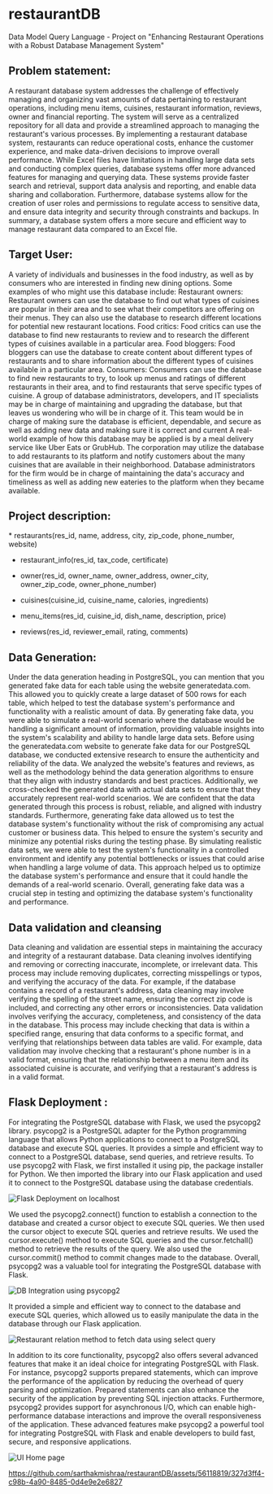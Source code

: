 # restaurantDB
Data Model Query Language - Project  on "Enhancing Restaurant Operations with a Robust Database Management System"

<h2>Problem statement:</h2>
A restaurant database system addresses the challenge of effectively managing and organizing vast amounts of data
pertaining to restaurant operations, including menu items, cuisines, restaurant information, reviews, owner and financial
reporting. The system will serve as a centralized repository for all data and provide a streamlined approach to managing the
restaurant's various processes.
By implementing a restaurant database system, restaurants can reduce operational costs, enhance the customer experience, and make data-driven decisions to improve overall performance.
While Excel files have limitations in handling large data sets and conducting complex queries, database systems offer more advanced features for managing and querying data. These systems provide faster search and retrieval, support data analysis and reporting, and enable data sharing and collaboration. Furthermore, database systems allow for the creation of user roles and permissions to regulate access to sensitive data, and ensure data integrity and security through constraints and backups. In summary, a database system offers a more secure and efficient way to manage restaurant data compared to an Excel file.

<h2>Target User:</h2>
A variety of individuals and businesses in the food industry, as well as by consumers who are interested in finding
new dining options. Some examples of who might use this database include: Restaurant owners: Restaurant owners can use the database to find out what types of cuisines are popular in their area and to
see what their competitors are offering on their menus. They can also use the database to research different locations for potential new restaurant locations.
Food critics: Food critics can use the database to find new restaurants to review and to research the different types of cuisines available in a particular area.
Food bloggers: Food bloggers can use the database to create content about different types of restaurants and to share
information about the different types of cuisines available in a particular area.
Consumers: Consumers can use the database to find new restaurants to try, to look up menus and ratings of different restaurants in their area, and to find restaurants that serve
specific types of cuisine.
A group of database administrators, developers, and IT specialists may be in charge of maintaining and upgrading the database, but that leaves us wondering who will be in charge of it. This team would be in charge of making sure the database is efficient, dependable, and secure as well as adding new data and making sure it is correct and current A real-world example of how this database may be applied is by a meal delivery service like Uber Eats or GrubHub. The corporation may utilize the database to add restaurants to its platform and notify customers about the many cuisines that are available in their neighborhood.
Database administrators for the firm would be in charge of maintaining the data's accuracy and timeliness as well as adding new eateries to the platform when they became available.

<h2>Project description:</h2>
* restaurants(res_id, name, address, city, zip_code,
phone_number, website)

* restaurant_info(res_id, tax_code, certificate)

* owner(res_id, owner_name, owner_address,
owner_city, owner_zip_code, owner_phone_number)

* cuisines(cuisine_id, cuisine_name, calories,
ingredients)

* menu_items(res_id, cuisine_id, dish_name,
description, price)

* reviews(res_id, reviewer_email, rating, comments)

<h2>Data Generation:</h2>
Under the data generation heading in PostgreSQL, you can mention that you generated fake data for each table using the website generatedata.com. This allowed you to quickly create a large dataset of 500 rows for each table, which helped to test the database system's performance and functionality with a realistic amount of data. By generating fake data, you were able to simulate a real-world scenario where the database would be handling a significant amount of information, providing valuable insights into the system's scalability and ability to handle large data sets.
Before using the generatedata.com website to generate fake data for our PostgreSQL database, we conducted extensive research to ensure the authenticity and reliability of the data. We analyzed the website's features and reviews, as well as the methodology behind the data generation algorithms to ensure that they align with industry standards and best practices. Additionally, we cross-checked the generated data with actual data sets to ensure that they accurately represent real-world scenarios. We are confident that the data generated through
this process is robust, reliable, and aligned with industry standards.
Furthermore, generating fake data allowed us to test the database system's functionality without the risk of compromising any actual customer or business data. This helped to ensure the system's security and minimize any potential risks during the testing phase. By simulating realistic data sets, we were able to test the system's functionality in a controlled environment and identify any potential bottlenecks or issues that could arise when handling a large volume of data. This approach helped us to optimize the database system's performance and ensure that it could handle the demands of a real-world scenario. Overall, generating fake data was a crucial step in testing and optimizing the database system's functionality and performance.

<h2>Data validation and cleansing</h2>
Data cleaning and validation are essential steps in maintaining the accuracy and integrity of a restaurant database. Data cleaning involves identifying and removing or correcting inaccurate, incomplete, or irrelevant data. This process may include removing duplicates, correcting misspellings or typos, and verifying the accuracy of the data. For example, if the
database contains a record of a restaurant's address, data cleaning may involve verifying the spelling of the street name, ensuring the correct zip code is included, and correcting any
other errors or inconsistencies.
Data validation involves verifying the accuracy, completeness, and consistency of the data in the database. This process may include checking that data is within a specified range, ensuring that data conforms to a specific format, and verifying that relationships between data tables are valid. For example, data validation may involve checking that a restaurant's phone number is in a valid format, ensuring that the relationship between a menu item and its associated cuisine is accurate, and verifying that a restaurant's address is in a valid format.

<h2>Flask Deployment :</h2>
For integrating the PostgreSQL database with Flask, we used the psycopg2 library. psycopg2 is a PostgreSQL adapter for the Python programming language that allows Python applications to connect to a PostgreSQL database and execute SQL queries. It provides a simple and efficient way to connect to a PostgreSQL database, send queries, and retrieve results. To use psycopg2 with Flask, we first installed it using pip, the package installer for Python. We then imported the library into our Flask application and used it to connect to the PostgreSQL database using the database credentials.

![Flask Deployment on localhost](https://github.com/sarthakmishraa/restaurantDB/blob/main/media/flask_cmd.JPG)

We used the psycopg2.connect() function to establish a connection to the database and created a cursor object to execute SQL queries. We then used the cursor object to execute SQL queries and retrieve results. We used the cursor.execute() method to execute SQL queries and the cursor.fetchall() method to retrieve the results of the query. We also used the cursor.commit() method to commit changes made to the database. Overall, psycopg2 was a valuable tool for integrating the PostgreSQL database with Flask.

![DB Integration using psycopg2](https://github.com/sarthakmishraa/restaurantDB/blob/main/media/code1_flask_db_integration.JPG)

It provided a simple and efficient way to connect to the database and execute SQL queries, which allowed us to easily manipulate the data in the database through our Flask
application.

![Restaurant relation method to fetch data using select query](https://github.com/sarthakmishraa/restaurantDB/blob/main/media/code1_res_show.JPG)

In addition to its core functionality, psycopg2 also offers several advanced features that make it an ideal choice for integrating PostgreSQL with Flask. For instance, psycopg2
supports prepared statements, which can improve the performance of the application by reducing the overhead of query parsing and optimization. Prepared statements can also enhance the security of the application by preventing SQL injection attacks. Furthermore, psycopg2 provides support for asynchronous I/O, which can enable high-performance database interactions and improve the overall responsiveness of the application. These advanced features make psycopg2 a powerful tool for integrating PostgreSQL with Flask and enable developers to build fast, secure, and responsive applications.

![UI Home page](https://github.com/sarthakmishraa/restaurantDB/blob/main/media/home.JPG)

https://github.com/sarthakmishraa/restaurantDB/assets/56118819/327d3ff4-c98b-4a90-8485-0d4e9e2e6827

